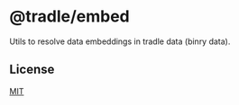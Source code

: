 # @tradle/embed

Utils to resolve data embeddings in tradle data (binry data).

## License

[MIT](./LICENSE)
